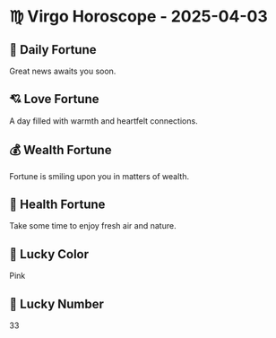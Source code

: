 # ♍ Virgo Horoscope - 2025-04-03

## 🎯 Daily Fortune

Great news awaits you soon.

## 💘 Love Fortune

A day filled with warmth and heartfelt connections.

## 💰 Wealth Fortune

Fortune is smiling upon you in matters of wealth.

## 🌱 Health Fortune

Take some time to enjoy fresh air and nature.

## 🎨 Lucky Color

Pink

## 🔢 Lucky Number

33
